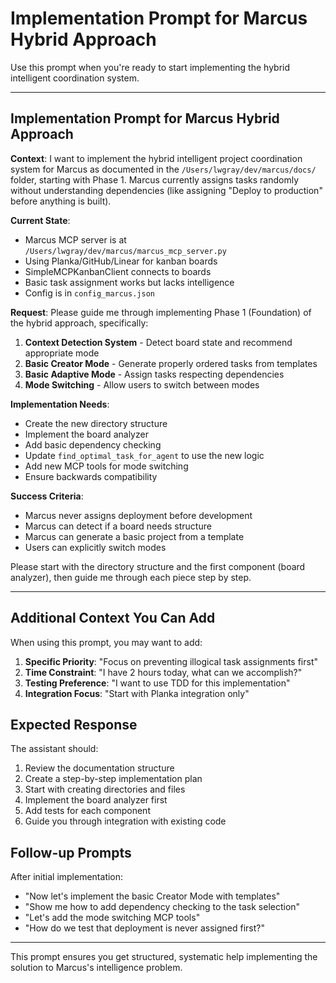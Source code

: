 # Implementation Prompt for Marcus Hybrid Approach

Use this prompt when you're ready to start implementing the hybrid intelligent coordination system.

---

## Implementation Prompt for Marcus Hybrid Approach

**Context**: I want to implement the hybrid intelligent project coordination system for Marcus as documented in the `/Users/lwgray/dev/marcus/docs/` folder, starting with Phase 1. Marcus currently assigns tasks randomly without understanding dependencies (like assigning "Deploy to production" before anything is built).

**Current State**:
- Marcus MCP server is at `/Users/lwgray/dev/marcus/marcus_mcp_server.py`
- Using Planka/GitHub/Linear for kanban boards
- SimpleMCPKanbanClient connects to boards
- Basic task assignment works but lacks intelligence
- Config is in `config_marcus.json`

**Request**: Please guide me through implementing Phase 1 (Foundation) of the hybrid approach, specifically:

1. **Context Detection System** - Detect board state and recommend appropriate mode
2. **Basic Creator Mode** - Generate properly ordered tasks from templates
3. **Basic Adaptive Mode** - Assign tasks respecting dependencies
4. **Mode Switching** - Allow users to switch between modes

**Implementation Needs**:
- Create the new directory structure
- Implement the board analyzer
- Add basic dependency checking
- Update `find_optimal_task_for_agent` to use the new logic
- Add new MCP tools for mode switching
- Ensure backwards compatibility

**Success Criteria**:
- Marcus never assigns deployment before development
- Marcus can detect if a board needs structure
- Marcus can generate a basic project from a template
- Users can explicitly switch modes

Please start with the directory structure and the first component (board analyzer), then guide me through each piece step by step.

---

## Additional Context You Can Add

When using this prompt, you may want to add:

1. **Specific Priority**: "Focus on preventing illogical task assignments first"
2. **Time Constraint**: "I have 2 hours today, what can we accomplish?"
3. **Testing Preference**: "I want to use TDD for this implementation"
4. **Integration Focus**: "Start with Planka integration only"

## Expected Response

The assistant should:
1. Review the documentation structure
2. Create a step-by-step implementation plan
3. Start with creating directories and files
4. Implement the board analyzer first
5. Add tests for each component
6. Guide you through integration with existing code

## Follow-up Prompts

After initial implementation:
- "Now let's implement the basic Creator Mode with templates"
- "Show me how to add dependency checking to the task selection"
- "Let's add the mode switching MCP tools"
- "How do we test that deployment is never assigned first?"

---

This prompt ensures you get structured, systematic help implementing the solution to Marcus's intelligence problem.